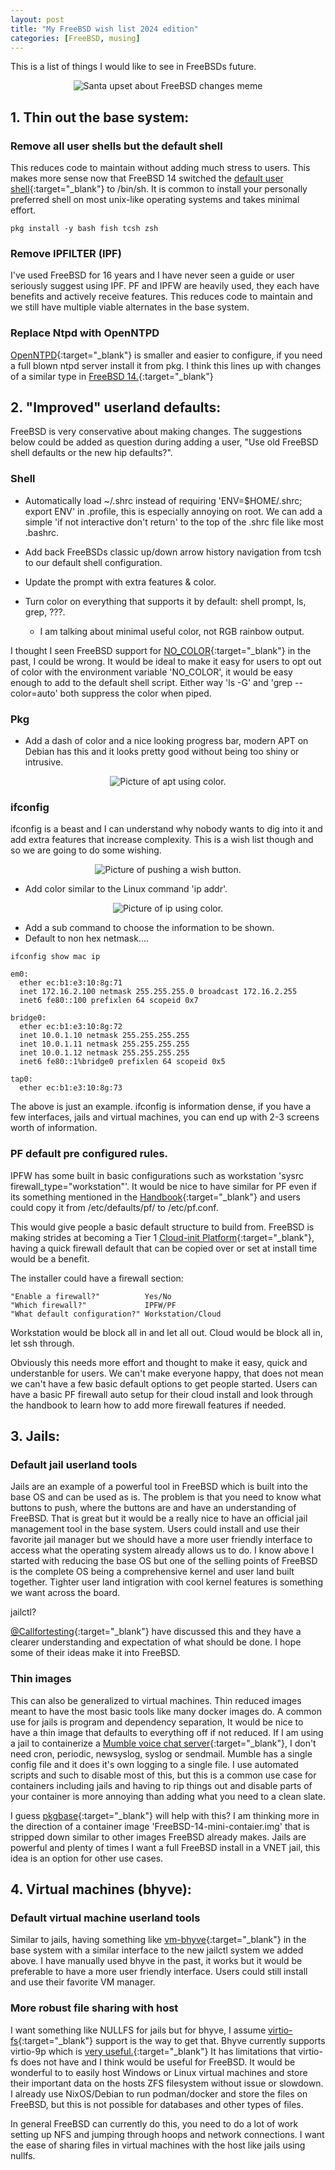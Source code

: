 ```yaml
---
layout: post
title: "My FreeBSD wish list 2024 edition"
categories: [FreeBSD, musing]
---
```


This is a list of things I would like to see in FreeBSDs future.

<p align="center" width="100%">
    <img src="/assets/images/posts/2024-1-10-My-FreeBSD-wishlist-2024/wishlist.jpg" alt="Santa upset about FreeBSD changes meme"> 
</p>

## 1. Thin out the base system:

### Remove all user shells but the default shell

This reduces code to maintain without adding much stress to users. This makes more sense now that FreeBSD 14
switched the [default user shell](https://lists.freebsd.org/archives/freebsd-current/2021-September/000648.html){:target="_blank"} to /bin/sh.
It is common to install your personally preferred shell on most unix-like operating systems and takes minimal effort.

~~~
pkg install -y bash fish tcsh zsh
~~~

### Remove IPFILTER (IPF)

I've used FreeBSD for 16 years and I have never seen a guide or user seriously suggest using
IPF. PF and IPFW are heavily used, they each have benefits and actively receive features.
This reduces code to maintain and we still have multiple viable alternates in the base system.

### Replace Ntpd with OpenNTPD

[OpenNTPD](https://www.openntpd.org){:target="_blank"} is smaller and easier to configure, if you need a full blown ntpd server install it from pkg.
I think this lines up with changes of a similar type in [FreeBSD 14.](https://lists.freebsd.org/archives/freebsd-questions/2023-November/004322.html){:target="_blank"}

## 2. "Improved" userland defaults:

FreeBSD is very conservative about making changes. The suggestions below could be added
as question during adding a user, "Use old FreeBSD shell defaults or the new hip defaults?".

### Shell

- Automatically load ~/.shrc instead of requiring 'ENV=$HOME/.shrc; export ENV' in .profile, this is
  especially annoying on root. We can add a simple 'if not interactive don't return' to the top of the
  .shrc file like most .bashrc.

- Add back FreeBSDs classic up/down arrow history navigation from tcsh to our default shell configuration.

- Update the prompt with extra features & color.

- Turn color on everything that supports it by default: shell prompt, ls, grep, ???.
  - I am talking about minimal useful color, not RGB rainbow output.

I thought I seen FreeBSD support for [NO_COLOR](https://no-color.org){:target="_blank"} in the past, I could be wrong.
It would be ideal to make it easy for users to opt out of color with the environment variable 'NO_COLOR', it would be
easy enough to add to the default shell script. Either way 'ls -G' and 'grep --color=auto' both suppress the color when piped.

### Pkg

- Add a dash of color and a nice looking progress bar, modern APT on Debian has this and
it looks pretty good without being too shiny or intrusive.

<p align="center" width="100%">
    <img src="/assets/images/posts/2024-1-10-My-FreeBSD-wishlist-2024/apt.png" alt="Picture of apt using color."> 
</p>

### ifconfig

ifconfig is a beast and I can understand why nobody wants to dig into it and add extra features that increase complexity.
This is a wish list though and so we are going to do some wishing.

<p align="center" width="100%">
    <img src="/assets/images/posts/2024-1-10-My-FreeBSD-wishlist-2024/wishbutton.jpg" alt="Picture of pushing a wish button."> 
</p>

- Add color similar to the Linux command 'ip addr'.

<p align="center" width="100%">
    <img src="/assets/images/posts/2024-1-10-My-FreeBSD-wishlist-2024/ip-addr.png" alt="Picture of ip using color."> 
</p>

- Add a sub command to choose the information to be shown.
- Default to non hex netmask.... 

~~~
ifconfig show mac ip
~~~

~~~
em0: 
  ether ec:b1:e3:10:8g:71
  inet 172.16.2.100 netmask 255.255.255.0 broadcast 172.16.2.255
  inet6 fe80::100 prefixlen 64 scopeid 0x7

bridge0: 
  ether ec:b1:e3:10:8g:72
  inet 10.0.1.10 netmask 255.255.255.255
  inet 10.0.1.11 netmask 255.255.255.255
  inet 10.0.1.12 netmask 255.255.255.255
  inet6 fe80::1%bridge0 prefixlen 64 scopeid 0x5

tap0:
  ether ec:b1:e3:10:8g:73
~~~

The above is just an example. ifconfig is information dense, if you have a few interfaces, jails
and virtual machines, you can end up with 2-3 screens worth of information.

### PF default pre configured rules.

IPFW has some built in basic configurations such as workstation 'sysrc firewall_type="workstation"'.
It would be nice to have similar for PF even if its something mentioned in the [Handbook](https://docs.freebsd.org/en/books/handbook/firewalls){:target="_blank"}
and users could copy it from /etc/defaults/pf/ to /etc/pf.conf.

This would give people a basic default structure to build from. FreeBSD is making strides at becoming a Tier 1
[Cloud-init Platform](https://freebsdfoundation.org/project/freebsd-as-a-tier-i-cloud-init-platform){:target="_blank"},
having a quick firewall default that can be copied over or set at install time would be a benefit.

The installer could have a firewall section:

~~~
"Enable a firewall?"          Yes/No
"Which firewall?"             IPFW/PF
"What default configuration?" Workstation/Cloud
~~~

Workstation would be block all in and let all out.
Cloud would be block all in, let ssh through.

Obviously this needs more effort and thought to make it easy, quick and understanble for users.
We can't make everyone happy, that does not mean we can't have a few basic default options to get people started.
Users can have a basic PF firewall auto setup for their cloud install and look through the handbook to learn how 
to add more firewall features if needed.

## 3. Jails:

### Default jail userland tools

Jails are an example of a powerful tool in FreeBSD which is built into the base OS and can be used as is.
The problem is that you need to know what buttons to push, where the buttons are and have an understanding of FreeBSD.
That is great but it would be a really nice to have an official jail management tool in the base system.
Users could install and use their favorite jail manager but we should have a more user friendly interface
to access what the operating system already allows us to do. I know above I started with reducing the base OS but
one of the selling points of FreeBSD is the complete OS being a comprehensive kernel and user land built together.
Tighter user land intigration with cool kernel features is something we want across the board.

jailctl?

[@Callfortesting](https://www.youtube.com/@callfortesting){:target="_blank"} have discussed this and they
have a clearer understanding and expectation of what should be done. I hope some of their ideas make it into FreeBSD.

### Thin images

This can also be generalized to virtual machines.
Thin reduced images meant to have the most basic tools like many docker images do.
A common use for jails is program and dependency separation, It would be nice to have a thin image
that defaults to everything off if not reduced. If I am using a jail to containerize 
a [Mumble voice chat server](https://www.mumble.info){:target="_blank"}, I don't need cron, periodic, newsyslog, syslog
or sendmail. Mumble has a single config file and it does it's own logging to a single file.
I use automated scripts and such to disable most of this, but this is a common use case for
containers including jails and having to rip things out and disable parts of your container
is more annoying than adding what you need to a clean slate.

I guess [pkgbase](https://wiki.freebsd.org/PkgBase){:target="_blank"} will help with this? I am thinking
more in the direction of a container image 'FreeBSD-14-mini-contaier.img' that is stripped down
similar to other images FreeBSD already makes. Jails are powerful and plenty of times I want a full
FreeBSD install in a VNET jail, this idea is an option for other use cases.

## 4. Virtual machines (bhyve):

### Default virtual machine userland tools

Similar to jails, having something like [vm-bhyve](https://github.com/churchers/vm-bhyve){:target="_blank"} in the base system with a
similar interface to the new jailctl system we added above. I have manually used bhyve in the past, it works but it would be preferable
to have a more user friendly interface. Users could still install and use their favorite VM manager.

### More robust file sharing with host

I want something like NULLFS for jails but for bhyve, I assume [virtio-fs](https://virtio-fs.gitlab.io){:target="_blank"} support is the way to get that.
Bhyve currently supports virtio-9p which is [very useful.](https://adriel-tech.github.io/bhyve/nixos/vm/2022/10/11/FreeBSD-13-bhyve-share-files-with-vm.html){:target="_blank"}
It has limitations that virtio-fs does not have and I think would be useful for FreeBSD. It would be wonderful to to easily host Windows or Linux
virtual machines and store their important data on the hosts ZFS filesystem without issue or slowdown. I already use NixOS/Debian to run podman/docker
and store the files on FreeBSD, but this is not possible for databases and other types of files.

In general FreeBSD can currently do this, you need to do a lot of work setting up NFS and jumping through hoops and
network connections. I want the ease of sharing files in virtual machines with the host like jails using nullfs.
